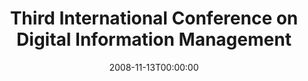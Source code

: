---
acronym: ICDIM 2008
date: '2008-11-13T00:00:00'
ext_url: http://www.icdim.org/
location: London, UK
submission_date: '2008-07-01T00:00:00'
title: Third International Conference on Digital Information Management
---